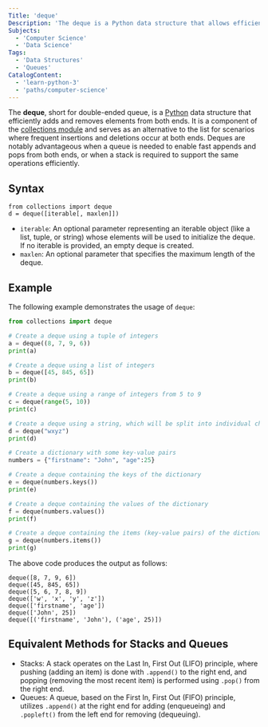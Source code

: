 ```yaml
---
Title: 'deque'
Description: 'The deque is a Python data structure that allows efficient oppend and pop operations from both ends.'
Subjects:
  - 'Computer Science'
  - 'Data Science'
Tags:
  - 'Data Structures'
  - 'Queues'
CatalogContent:
  - 'learn-python-3'
  - 'paths/computer-science'
---
```


The **deque**, short for double-ended queue, is a [Python](https://www.codecademy.com/resources/docs/python) data structure that efficiently adds and removes elements from both ends. It is a component of the [collections module](https://www.codecademy.com/resources/docs/python/collections-module) and serves as an alternative to the list for scenarios where frequent insertions and deletions occur at both ends. Deques are notably advantageous when a queue is needed to enable fast appends and pops from both ends, or when a stack is required to support the same operations efficiently.

## Syntax

```pseudo
from collections import deque
d = deque([iterable[, maxlen]])
```

- `iterable`: An optional parameter representing an iterable object (like a list, tuple, or string) whose elements will be used to initialize the deque. If no iterable is provided, an empty deque is created.
- `maxlen`: An optional parameter that specifies the maximum length of the deque.

## Example

The following example demonstrates the usage of `deque`:

```py
from collections import deque

# Create a deque using a tuple of integers
a = deque((8, 7, 9, 6))
print(a)

# Create a deque using a list of integers
b = deque([45, 845, 65])
print(b)

# Create a deque using a range of integers from 5 to 9
c = deque(range(5, 10))
print(c)

# Create a deque using a string, which will be split into individual characters
d = deque("wxyz")
print(d)

# Create a dictionary with some key-value pairs
numbers = {"firstname": "John", "age":25}

# Create a deque containing the keys of the dictionary
e = deque(numbers.keys())
print(e)

# Create a deque containing the values of the dictionary
f = deque(numbers.values())
print(f)

# Create a deque containing the items (key-value pairs) of the dictionary
g = deque(numbers.items())
print(g)
```

The above code produces the output as follows:

```
deque([8, 7, 9, 6])
deque([45, 845, 65])
deque([5, 6, 7, 8, 9])
deque(['w', 'x', 'y', 'z'])
deque(['firstname', 'age'])
deque(['John', 25])
deque([('firstname', 'John'), ('age', 25)])
```

## Equivalent Methods for Stacks and Queues

- Stacks: A stack operates on the Last In, First Out (LIFO) principle, where pushing (adding an item) is done with `.append()` to the right end, and popping (removing the most recent item) is performed using `.pop()` from the right end.
- Queues: A queue, based on the First In, First Out (FIFO) principle, utilizes `.append()` at the right end for adding (enqueueing) and `.popleft()` from the left end for removing (dequeuing).

